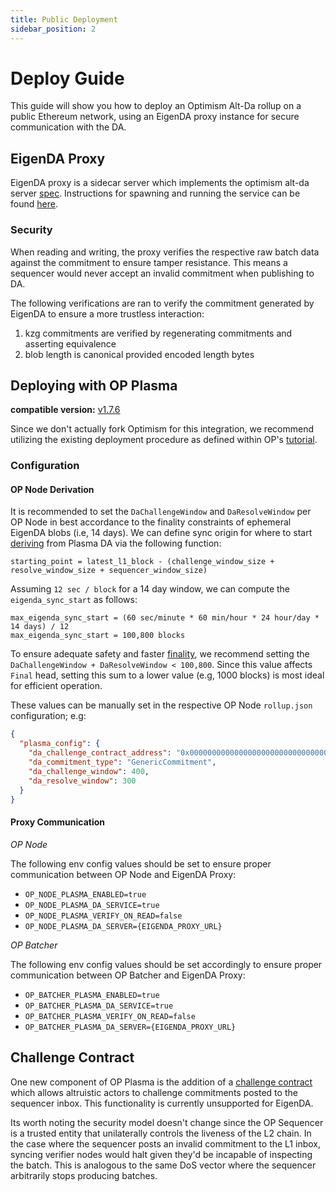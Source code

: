 ```yaml
---
title: Public Deployment
sidebar_position: 2
---
```


# Deploy Guide

This guide will show you how to deploy an Optimism Alt-Da rollup on a public Ethereum network, using an EigenDA proxy instance for secure communication with the DA. 

## EigenDA Proxy
EigenDA proxy is a sidecar server which implements the optimism alt-da server [spec](https://specs.optimism.io/experimental/alt-da.html). Instructions for spawning and running the service can be found [here](https://github.com/Layr-Labs/eigenda-proxy). 

### Security
When reading and writing, the proxy verifies the respective raw batch data against the commitment to ensure tamper resistance. This means a sequencer would never accept an invalid commitment when publishing to DA.

The following verifications are ran to verify the commitment generated by EigenDA to ensure a more trustless interaction:
1. kzg commitments are verified by regenerating commitments and asserting equivalence 
2. blob length is canonical provided encoded length bytes

## Deploying with OP Plasma
**compatible version:** [v1.7.6](https://github.com/ethereum-optimism/optimism/releases/tag/v1.7.6)

Since we don't actually fork Optimism for this integration, we recommend utilizing the existing deployment procedure as defined within OP's [tutorial](https://docs.optimism.io/builders/chain-operators/tutorials/create-l2-rollup).


### Configuration

#### OP Node Derivation
It is recommended to set the `DaChallengeWindow` and `DaResolveWindow` per OP Node in best accordance to the finality constraints of ephemeral EigenDA blobs (i.e, 14 days). We can define sync origin for where to start [deriving](https://specs.optimism.io/experimental/plasma.html#derivation) from Plasma DA via the following function:
```
starting_point = latest_l1_block - (challenge_window_size + resolve_window_size + sequencer_window_size)
```

Assuming `12 sec / block` for a 14 day window, we can compute the `eigenda_sync_start` as follows:
```
max_eigenda_sync_start = (60 sec/minute * 60 min/hour * 24 hour/day * 14 days) / 12
max_eigenda_sync_start = 100,800 blocks
```

To ensure adequate safety and faster [finality](https://specs.optimism.io/experimental/plasma.html#safety-and-finality), we recommend setting the `DaChallengeWindow + DaResolveWindow < 100,800`. Since this value affects `Final` head, setting this sum to a lower value (e.g, 1000 blocks) is most ideal for efficient operation.


These values can be manually set in the respective OP Node `rollup.json` configuration; e.g:
```json
{
  "plasma_config": {
    "da_challenge_contract_address": "0x0000000000000000000000000000000000000000",
    "da_commitment_type": "GenericCommitment",
    "da_challenge_window": 400,
    "da_resolve_window": 300
  }
}
```

#### Proxy Communication

*OP Node*

The following env config values should be set to ensure proper communication between OP Node and EigenDA Proxy:
- `OP_NODE_PLASMA_ENABLED=true`
- `OP_NODE_PLASMA_DA_SERVICE=true`
- `OP_NODE_PLASMA_VERIFY_ON_READ=false`
- `OP_NODE_PLASMA_DA_SERVER={EIGENDA_PROXY_URL}`

*OP Batcher*

The following env config values should be set accordingly to ensure proper communication between OP Batcher and EigenDA Proxy:
- `OP_BATCHER_PLASMA_ENABLED=true`
- `OP_BATCHER_PLASMA_DA_SERVICE=true`
- `OP_BATCHER_PLASMA_VERIFY_ON_READ=false`
- `OP_BATCHER_PLASMA_DA_SERVER={EIGENDA_PROXY_URL}`


## Challenge Contract
One new component of OP Plasma is the addition of a [challenge contract](https://specs.optimism.io/experimental/plasma.html#data-availability-challenge-contract) which allows altruistic actors to challenge commitments posted to the sequencer inbox. This functionality is currently unsupported for EigenDA.

Its worth noting the security model doesn't change since the OP Sequencer is a trusted entity that unilaterally controls the liveness of the L2 chain. In the case where the sequencer posts an invalid commitment to the L1 inbox, syncing verifier nodes would halt given they'd be incapable of inspecting the batch. This is analogous to the same DoS vector where the sequencer arbitrarily stops producing batches. 